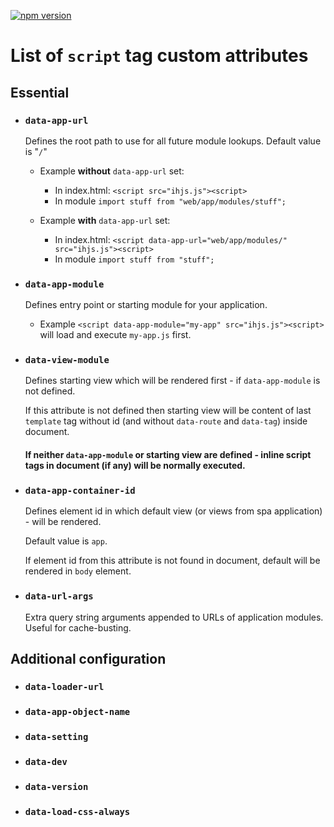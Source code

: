 [![npm version](https://badge.fury.io/js/ihjs.svg)](https://badge.fury.io/js/ihjs)

# List of `script` tag custom attributes

## Essential

- ### `data-app-url`

    Defines the root path to use for all future module lookups. Default value is "`/`"

    - Example **without** `data-app-url` set:
        - In index.html: `<script src="ihjs.js"><script>`
        - In module `import stuff from "web/app/modules/stuff"; `
    
    - Example **with** `data-app-url` set:
        - In index.html: `<script data-app-url="web/app/modules/" src="ihjs.js"><script>`
        - In module `import stuff from "stuff"; `

- ### `data-app-module`

    Defines entry point or starting module for your application.
    - Example `<script data-app-module="my-app" src="ihjs.js"><script>` will load and execute `my-app.js` first.

- ### `data-view-module`

    Defines starting view which will be rendered first - if `data-app-module` is not defined.
    
    If this attribute is not defined then starting view will be content of last `template` tag without id (and without `data-route` and `data-tag`) inside document.

    #### If neither `data-app-module` or starting view are defined - inline script tags in document (if any) will be normally executed.

- ### `data-app-container-id`

    Defines element id in which default view (or views from spa application) - will be rendered.
    
    Default value is `app`.

    If element id from this attribute is not found in document, default will be rendered in `body` element.

- ### `data-url-args`

    Extra query string arguments appended to URLs of application modules. Useful for cache-busting.

## Additional configuration

- ### `data-loader-url`
- ### `data-app-object-name`
- ### `data-setting`
- ### `data-dev`
- ### `data-version`
- ### `data-load-css-always`